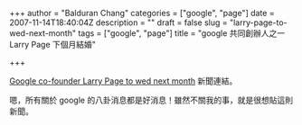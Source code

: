 +++
author = "Balduran Chang"
categories = ["google", "page"]
date = 2007-11-14T18:40:04Z
description = ""
draft = false
slug = "larry-page-to-wed-next-month"
tags = ["google", "page"]
title = "google 共同創辦人之一 Larry Page 下個月結婚"

+++


[Google co-founder Larry Page to wed next month](http://www.msnbc.msn.com/id/21776930/) 新聞連結。

嗯，所有關於 google 的八卦消息都是好消息！雖然不關我的事，就是很想貼這則新聞。

